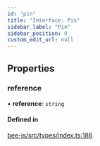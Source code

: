 ```yaml
---
id: "pin"
title: "Interface: Pin"
sidebar_label: "Pin"
sidebar_position: 0
custom_edit_url: null
---
```


## Properties

### reference

• **reference**: `string`

#### Defined in

[bee-js/src/types/index.ts:186](https://github.com/ethersphere/bee-js/blob/0e69ca1/src/types/index.ts#L186)
